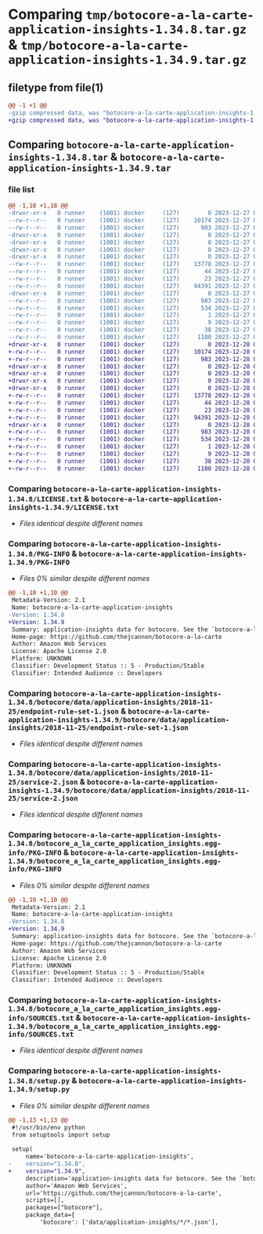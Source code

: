 # Comparing `tmp/botocore-a-la-carte-application-insights-1.34.8.tar.gz` & `tmp/botocore-a-la-carte-application-insights-1.34.9.tar.gz`

## filetype from file(1)

```diff
@@ -1 +1 @@
-gzip compressed data, was "botocore-a-la-carte-application-insights-1.34.8.tar", last modified: Wed Dec 27 01:06:38 2023, max compression
+gzip compressed data, was "botocore-a-la-carte-application-insights-1.34.9.tar", last modified: Thu Dec 28 01:06:39 2023, max compression
```

## Comparing `botocore-a-la-carte-application-insights-1.34.8.tar` & `botocore-a-la-carte-application-insights-1.34.9.tar`

### file list

```diff
@@ -1,18 +1,18 @@
-drwxr-xr-x   0 runner    (1001) docker     (127)        0 2023-12-27 01:06:38.343305 botocore-a-la-carte-application-insights-1.34.8/
--rw-r--r--   0 runner    (1001) docker     (127)    10174 2023-12-27 01:06:38.000000 botocore-a-la-carte-application-insights-1.34.8/LICENSE.txt
--rw-r--r--   0 runner    (1001) docker     (127)      983 2023-12-27 01:06:38.343305 botocore-a-la-carte-application-insights-1.34.8/PKG-INFO
-drwxr-xr-x   0 runner    (1001) docker     (127)        0 2023-12-27 01:06:38.339305 botocore-a-la-carte-application-insights-1.34.8/botocore/
-drwxr-xr-x   0 runner    (1001) docker     (127)        0 2023-12-27 01:06:38.339305 botocore-a-la-carte-application-insights-1.34.8/botocore/data/
-drwxr-xr-x   0 runner    (1001) docker     (127)        0 2023-12-27 01:06:38.339305 botocore-a-la-carte-application-insights-1.34.8/botocore/data/application-insights/
-drwxr-xr-x   0 runner    (1001) docker     (127)        0 2023-12-27 01:06:38.343305 botocore-a-la-carte-application-insights-1.34.8/botocore/data/application-insights/2018-11-25/
--rw-r--r--   0 runner    (1001) docker     (127)    13778 2023-12-27 01:06:28.000000 botocore-a-la-carte-application-insights-1.34.8/botocore/data/application-insights/2018-11-25/endpoint-rule-set-1.json
--rw-r--r--   0 runner    (1001) docker     (127)       44 2023-12-27 01:06:28.000000 botocore-a-la-carte-application-insights-1.34.8/botocore/data/application-insights/2018-11-25/examples-1.json
--rw-r--r--   0 runner    (1001) docker     (127)       23 2023-12-27 01:06:28.000000 botocore-a-la-carte-application-insights-1.34.8/botocore/data/application-insights/2018-11-25/paginators-1.json
--rw-r--r--   0 runner    (1001) docker     (127)    94391 2023-12-27 01:06:28.000000 botocore-a-la-carte-application-insights-1.34.8/botocore/data/application-insights/2018-11-25/service-2.json
-drwxr-xr-x   0 runner    (1001) docker     (127)        0 2023-12-27 01:06:38.343305 botocore-a-la-carte-application-insights-1.34.8/botocore_a_la_carte_application_insights.egg-info/
--rw-r--r--   0 runner    (1001) docker     (127)      983 2023-12-27 01:06:38.000000 botocore-a-la-carte-application-insights-1.34.8/botocore_a_la_carte_application_insights.egg-info/PKG-INFO
--rw-r--r--   0 runner    (1001) docker     (127)      534 2023-12-27 01:06:38.000000 botocore-a-la-carte-application-insights-1.34.8/botocore_a_la_carte_application_insights.egg-info/SOURCES.txt
--rw-r--r--   0 runner    (1001) docker     (127)        1 2023-12-27 01:06:38.000000 botocore-a-la-carte-application-insights-1.34.8/botocore_a_la_carte_application_insights.egg-info/dependency_links.txt
--rw-r--r--   0 runner    (1001) docker     (127)        9 2023-12-27 01:06:38.000000 botocore-a-la-carte-application-insights-1.34.8/botocore_a_la_carte_application_insights.egg-info/top_level.txt
--rw-r--r--   0 runner    (1001) docker     (127)       38 2023-12-27 01:06:38.343305 botocore-a-la-carte-application-insights-1.34.8/setup.cfg
--rw-r--r--   0 runner    (1001) docker     (127)     1180 2023-12-27 01:06:38.000000 botocore-a-la-carte-application-insights-1.34.8/setup.py
+drwxr-xr-x   0 runner    (1001) docker     (127)        0 2023-12-28 01:06:39.814264 botocore-a-la-carte-application-insights-1.34.9/
+-rw-r--r--   0 runner    (1001) docker     (127)    10174 2023-12-28 01:06:39.000000 botocore-a-la-carte-application-insights-1.34.9/LICENSE.txt
+-rw-r--r--   0 runner    (1001) docker     (127)      983 2023-12-28 01:06:39.814264 botocore-a-la-carte-application-insights-1.34.9/PKG-INFO
+drwxr-xr-x   0 runner    (1001) docker     (127)        0 2023-12-28 01:06:39.810264 botocore-a-la-carte-application-insights-1.34.9/botocore/
+drwxr-xr-x   0 runner    (1001) docker     (127)        0 2023-12-28 01:06:39.810264 botocore-a-la-carte-application-insights-1.34.9/botocore/data/
+drwxr-xr-x   0 runner    (1001) docker     (127)        0 2023-12-28 01:06:39.810264 botocore-a-la-carte-application-insights-1.34.9/botocore/data/application-insights/
+drwxr-xr-x   0 runner    (1001) docker     (127)        0 2023-12-28 01:06:39.814264 botocore-a-la-carte-application-insights-1.34.9/botocore/data/application-insights/2018-11-25/
+-rw-r--r--   0 runner    (1001) docker     (127)    13778 2023-12-28 01:06:26.000000 botocore-a-la-carte-application-insights-1.34.9/botocore/data/application-insights/2018-11-25/endpoint-rule-set-1.json
+-rw-r--r--   0 runner    (1001) docker     (127)       44 2023-12-28 01:06:26.000000 botocore-a-la-carte-application-insights-1.34.9/botocore/data/application-insights/2018-11-25/examples-1.json
+-rw-r--r--   0 runner    (1001) docker     (127)       23 2023-12-28 01:06:26.000000 botocore-a-la-carte-application-insights-1.34.9/botocore/data/application-insights/2018-11-25/paginators-1.json
+-rw-r--r--   0 runner    (1001) docker     (127)    94391 2023-12-28 01:06:26.000000 botocore-a-la-carte-application-insights-1.34.9/botocore/data/application-insights/2018-11-25/service-2.json
+drwxr-xr-x   0 runner    (1001) docker     (127)        0 2023-12-28 01:06:39.814264 botocore-a-la-carte-application-insights-1.34.9/botocore_a_la_carte_application_insights.egg-info/
+-rw-r--r--   0 runner    (1001) docker     (127)      983 2023-12-28 01:06:39.000000 botocore-a-la-carte-application-insights-1.34.9/botocore_a_la_carte_application_insights.egg-info/PKG-INFO
+-rw-r--r--   0 runner    (1001) docker     (127)      534 2023-12-28 01:06:39.000000 botocore-a-la-carte-application-insights-1.34.9/botocore_a_la_carte_application_insights.egg-info/SOURCES.txt
+-rw-r--r--   0 runner    (1001) docker     (127)        1 2023-12-28 01:06:39.000000 botocore-a-la-carte-application-insights-1.34.9/botocore_a_la_carte_application_insights.egg-info/dependency_links.txt
+-rw-r--r--   0 runner    (1001) docker     (127)        9 2023-12-28 01:06:39.000000 botocore-a-la-carte-application-insights-1.34.9/botocore_a_la_carte_application_insights.egg-info/top_level.txt
+-rw-r--r--   0 runner    (1001) docker     (127)       38 2023-12-28 01:06:39.814264 botocore-a-la-carte-application-insights-1.34.9/setup.cfg
+-rw-r--r--   0 runner    (1001) docker     (127)     1180 2023-12-28 01:06:39.000000 botocore-a-la-carte-application-insights-1.34.9/setup.py
```

### Comparing `botocore-a-la-carte-application-insights-1.34.8/LICENSE.txt` & `botocore-a-la-carte-application-insights-1.34.9/LICENSE.txt`

 * *Files identical despite different names*

### Comparing `botocore-a-la-carte-application-insights-1.34.8/PKG-INFO` & `botocore-a-la-carte-application-insights-1.34.9/PKG-INFO`

 * *Files 0% similar despite different names*

```diff
@@ -1,10 +1,10 @@
 Metadata-Version: 2.1
 Name: botocore-a-la-carte-application-insights
-Version: 1.34.8
+Version: 1.34.9
 Summary: application-insights data for botocore. See the `botocore-a-la-carte` package for more info.
 Home-page: https://github.com/thejcannon/botocore-a-la-carte
 Author: Amazon Web Services
 License: Apache License 2.0
 Platform: UNKNOWN
 Classifier: Development Status :: 5 - Production/Stable
 Classifier: Intended Audience :: Developers
```

### Comparing `botocore-a-la-carte-application-insights-1.34.8/botocore/data/application-insights/2018-11-25/endpoint-rule-set-1.json` & `botocore-a-la-carte-application-insights-1.34.9/botocore/data/application-insights/2018-11-25/endpoint-rule-set-1.json`

 * *Files identical despite different names*

### Comparing `botocore-a-la-carte-application-insights-1.34.8/botocore/data/application-insights/2018-11-25/service-2.json` & `botocore-a-la-carte-application-insights-1.34.9/botocore/data/application-insights/2018-11-25/service-2.json`

 * *Files identical despite different names*

### Comparing `botocore-a-la-carte-application-insights-1.34.8/botocore_a_la_carte_application_insights.egg-info/PKG-INFO` & `botocore-a-la-carte-application-insights-1.34.9/botocore_a_la_carte_application_insights.egg-info/PKG-INFO`

 * *Files 0% similar despite different names*

```diff
@@ -1,10 +1,10 @@
 Metadata-Version: 2.1
 Name: botocore-a-la-carte-application-insights
-Version: 1.34.8
+Version: 1.34.9
 Summary: application-insights data for botocore. See the `botocore-a-la-carte` package for more info.
 Home-page: https://github.com/thejcannon/botocore-a-la-carte
 Author: Amazon Web Services
 License: Apache License 2.0
 Platform: UNKNOWN
 Classifier: Development Status :: 5 - Production/Stable
 Classifier: Intended Audience :: Developers
```

### Comparing `botocore-a-la-carte-application-insights-1.34.8/botocore_a_la_carte_application_insights.egg-info/SOURCES.txt` & `botocore-a-la-carte-application-insights-1.34.9/botocore_a_la_carte_application_insights.egg-info/SOURCES.txt`

 * *Files identical despite different names*

### Comparing `botocore-a-la-carte-application-insights-1.34.8/setup.py` & `botocore-a-la-carte-application-insights-1.34.9/setup.py`

 * *Files 0% similar despite different names*

```diff
@@ -1,13 +1,13 @@
 #!/usr/bin/env python
 from setuptools import setup
 
 setup(
     name='botocore-a-la-carte-application-insights',
-    version="1.34.8",
+    version="1.34.9",
     description='application-insights data for botocore. See the `botocore-a-la-carte` package for more info.',
     author='Amazon Web Services',
     url='https://github.com/thejcannon/botocore-a-la-carte',
     scripts=[],
     packages=["botocore"],
     package_data={
         'botocore': ['data/application-insights/*/*.json'],
```


